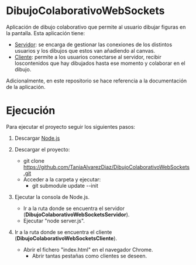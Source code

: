 # DibujoColaborativoWebSockets
Aplicación de dibujo colaborativo que permite al usuario dibujar figuras en la pantalla. Esta aplicación tiene:
 - [Servidor](https://github.com/TaniaAlvarezDiaz/DibujoColaborativoWebSocketsServidor): se encarga de gestionar las conexiones de los
distintos usuarios y los dibujos que estos van añadiendo al canvas.
 - [Cliente](https://github.com/TaniaAlvarezDiaz/DibujoColaborativoWebSocketsCliente): permite a los usuarios conectarse al servidor, recibir loscontenidos que hay dibujados hasta ese momento y colaborar en el dibujo.
 
Adicionalmente, en este repositorio se hace referencia a la documentación de la aplicación.

# Ejecución

Para ejecutar el proyecto seguir los siguientes pasos:
1. Descargar [Node.js](https://nodejs.org/es/)

2. Descargar el proyecto:
   * git clone https://github.com/TaniaAlvarezDiaz/DibujoColaborativoWebSockets.git
   * Acceder a la carpeta y ejecutar:
      * git submodule update --init

3. Ejecutar la consola de Node.js.
   * Ir a la ruta donde se encuentra el servidor (**DibujoColaborativoWebSocketsServidor**).
   * Ejecutar "node server.js".
   
4. Ir a la ruta donde se encuentra el cliente (**DibujoColaborativoWebSocketsCliente**).
   * Abrir el fichero "index.html" en el navegador Chrome.
      * Abrir tantas pestañas como clientes se deseen.
   
